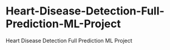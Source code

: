 # Heart-Disease-Detection-Full-Prediction-ML-Project
Heart Disease Detection Full Prediction ML Project
